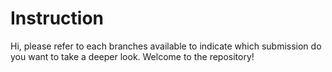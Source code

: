 # Instruction

Hi, please refer to each branches available to indicate which submission do you want to take a deeper look. Welcome to the repository!
